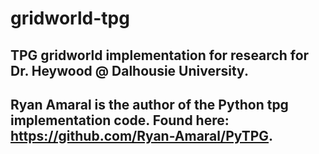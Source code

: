 # gridworld-tpg
## TPG gridworld implementation for research for Dr. Heywood @ Dalhousie University.
## Ryan Amaral is the author of the Python tpg implementation code. Found here: https://github.com/Ryan-Amaral/PyTPG.
